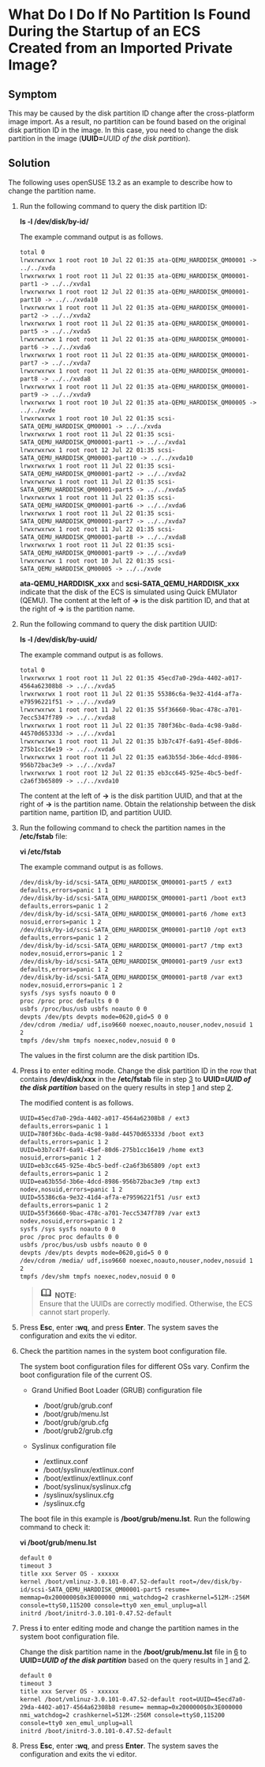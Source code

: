 # What Do I Do If No Partition Is Found During the Startup of an ECS Created from an Imported Private Image?<a name="EN-US_TOPIC_0034220644"></a>

## Symptom<a name="section15670444166"></a>

This may be caused by the disk partition ID change after the cross-platform image import. As a result, no partition can be found based on the original disk partition ID in the image. In this case, you need to change the disk partition in the image \(**UUID=**_UUID of the disk partition_\).

## Solution<a name="section04561352374"></a>

The following uses openSUSE 13.2 as an example to describe how to change the partition name.

1.  <a name="li4101085015191"></a>Run the following command to query the disk partition ID:

    **ls -l /dev/disk/by-id/**

    The example command output is as follows.

    ```
    total 0
    lrwxrwxrwx 1 root root 10 Jul 22 01:35 ata-QEMU_HARDDISK_QM00001 -> ../../xvda
    lrwxrwxrwx 1 root root 11 Jul 22 01:35 ata-QEMU_HARDDISK_QM00001-part1 -> ../../xvda1
    lrwxrwxrwx 1 root root 12 Jul 22 01:35 ata-QEMU_HARDDISK_QM00001-part10 -> ../../xvda10
    lrwxrwxrwx 1 root root 11 Jul 22 01:35 ata-QEMU_HARDDISK_QM00001-part2 -> ../../xvda2
    lrwxrwxrwx 1 root root 11 Jul 22 01:35 ata-QEMU_HARDDISK_QM00001-part5 -> ../../xvda5
    lrwxrwxrwx 1 root root 11 Jul 22 01:35 ata-QEMU_HARDDISK_QM00001-part6 -> ../../xvda6
    lrwxrwxrwx 1 root root 11 Jul 22 01:35 ata-QEMU_HARDDISK_QM00001-part7 -> ../../xvda7
    lrwxrwxrwx 1 root root 11 Jul 22 01:35 ata-QEMU_HARDDISK_QM00001-part8 -> ../../xvda8
    lrwxrwxrwx 1 root root 11 Jul 22 01:35 ata-QEMU_HARDDISK_QM00001-part9 -> ../../xvda9
    lrwxrwxrwx 1 root root 10 Jul 22 01:35 ata-QEMU_HARDDISK_QM00005 -> ../../xvde
    lrwxrwxrwx 1 root root 10 Jul 22 01:35 scsi-SATA_QEMU_HARDDISK_QM00001 -> ../../xvda
    lrwxrwxrwx 1 root root 11 Jul 22 01:35 scsi-SATA_QEMU_HARDDISK_QM00001-part1 -> ../../xvda1
    lrwxrwxrwx 1 root root 12 Jul 22 01:35 scsi-SATA_QEMU_HARDDISK_QM00001-part10 -> ../../xvda10
    lrwxrwxrwx 1 root root 11 Jul 22 01:35 scsi-SATA_QEMU_HARDDISK_QM00001-part2 -> ../../xvda2
    lrwxrwxrwx 1 root root 11 Jul 22 01:35 scsi-SATA_QEMU_HARDDISK_QM00001-part5 -> ../../xvda5
    lrwxrwxrwx 1 root root 11 Jul 22 01:35 scsi-SATA_QEMU_HARDDISK_QM00001-part6 -> ../../xvda6
    lrwxrwxrwx 1 root root 11 Jul 22 01:35 scsi-SATA_QEMU_HARDDISK_QM00001-part7 -> ../../xvda7
    lrwxrwxrwx 1 root root 11 Jul 22 01:35 scsi-SATA_QEMU_HARDDISK_QM00001-part8 -> ../../xvda8
    lrwxrwxrwx 1 root root 11 Jul 22 01:35 scsi-SATA_QEMU_HARDDISK_QM00001-part9 -> ../../xvda9
    lrwxrwxrwx 1 root root 10 Jul 22 01:35 scsi-SATA_QEMU_HARDDISK_QM00005 -> ../../xvde
    ```

    **ata-QEMU\_HARDDISK\_xxx**  and  **scsi-SATA\_QEMU\_HARDDISK\_xxx**  indicate that the disk of the ECS is simulated using Quick EMUlator \(QEMU\). The content at the left of  **-\>**  is the disk partition ID, and that at the right of  **-\>**  is the partition name.

2.  <a name="li37981366152220"></a>Run the following command to query the disk partition UUID:

    **ls -l /dev/disk/by-uuid/**

    The example command output is as follows.

    ```
    total 0
    lrwxrwxrwx 1 root root 11 Jul 22 01:35 45ecd7a0-29da-4402-a017-4564a62308b8 -> ../../xvda5
    lrwxrwxrwx 1 root root 11 Jul 22 01:35 55386c6a-9e32-41d4-af7a-e79596221f51 -> ../../xvda9
    lrwxrwxrwx 1 root root 11 Jul 22 01:35 55f36660-9bac-478c-a701-7ecc5347f789 -> ../../xvda8
    lrwxrwxrwx 1 root root 11 Jul 22 01:35 780f36bc-0ada-4c98-9a8d-44570d65333d -> ../../xvda1
    lrwxrwxrwx 1 root root 11 Jul 22 01:35 b3b7c47f-6a91-45ef-80d6-275b1cc16e19 -> ../../xvda6
    lrwxrwxrwx 1 root root 11 Jul 22 01:35 ea63b55d-3b6e-4dcd-8986-956b72bac3e9 -> ../../xvda7
    lrwxrwxrwx 1 root root 12 Jul 22 01:35 eb3cc645-925e-4bc5-bedf-c2a6f3b65809 -> ../../xvda10
    ```

    The content at the left of  **-\>**  is the disk partition UUID, and that at the right of  **-\>**  is the partition name. Obtain the relationship between the disk partition name, partition ID, and partition UUID.

3.  <a name="li11793524153042"></a>Run the following command to check the partition names in the  **/etc/fstab**  file:

    **vi /etc/fstab**

    The example command output is as follows.

    ```
    /dev/disk/by-id/scsi-SATA_QEMU_HARDDISK_QM00001-part5 / ext3 defaults,errors=panic 1 1
    /dev/disk/by-id/scsi-SATA_QEMU_HARDDISK_QM00001-part1 /boot ext3 defaults,errors=panic 1 2
    /dev/disk/by-id/scsi-SATA_QEMU_HARDDISK_QM00001-part6 /home ext3 nosuid,errors=panic 1 2
    /dev/disk/by-id/scsi-SATA_QEMU_HARDDISK_QM00001-part10 /opt ext3 defaults,errors=panic 1 2
    /dev/disk/by-id/scsi-SATA_QEMU_HARDDISK_QM00001-part7 /tmp ext3 nodev,nosuid,errors=panic 1 2
    /dev/disk/by-id/scsi-SATA_QEMU_HARDDISK_QM00001-part9 /usr ext3 defaults,errors=panic 1 2
    /dev/disk/by-id/scsi-SATA_QEMU_HARDDISK_QM00001-part8 /var ext3 nodev,nosuid,errors=panic 1 2
    sysfs /sys sysfs noauto 0 0
    proc /proc proc defaults 0 0
    usbfs /proc/bus/usb usbfs noauto 0 0
    devpts /dev/pts devpts mode=0620,gid=5 0 0
    /dev/cdrom /media/ udf,iso9660 noexec,noauto,nouser,nodev,nosuid 1 2
    tmpfs /dev/shm tmpfs noexec,nodev,nosuid 0 0
    ```

    The values in the first column are the disk partition IDs.

4.  Press  **i**  to enter editing mode. Change the disk partition ID in the row that contains  **/dev/disk/xxx**  in the  **/etc/fstab**  file in step  [3](#li11793524153042)  to  **UUID=_UUID of the disk partition_**  based on the query results in step  [1](#li4101085015191)  and step  [2](#li37981366152220).

    The modified content is as follows.

    ```
    UUID=45ecd7a0-29da-4402-a017-4564a62308b8 / ext3 defaults,errors=panic 1 1
    UUID=780f36bc-0ada-4c98-9a8d-44570d65333d /boot ext3 defaults,errors=panic 1 2
    UUID=b3b7c47f-6a91-45ef-80d6-275b1cc16e19 /home ext3 nosuid,errors=panic 1 2
    UUID=eb3cc645-925e-4bc5-bedf-c2a6f3b65809 /opt ext3 defaults,errors=panic 1 2
    UUID=ea63b55d-3b6e-4dcd-8986-956b72bac3e9 /tmp ext3 nodev,nosuid,errors=panic 1 2
    UUID=55386c6a-9e32-41d4-af7a-e79596221f51 /usr ext3 defaults,errors=panic 1 2
    UUID=55f36660-9bac-478c-a701-7ecc5347f789 /var ext3 nodev,nosuid,errors=panic 1 2
    sysfs /sys sysfs noauto 0 0
    proc /proc proc defaults 0 0
    usbfs /proc/bus/usb usbfs noauto 0 0
    devpts /dev/pts devpts mode=0620,gid=5 0 0
    /dev/cdrom /media/ udf,iso9660 noexec,noauto,nouser,nodev,nosuid 1 2
    tmpfs /dev/shm tmpfs noexec,nodev,nosuid 0 0
    ```

    >![](public_sys-resources/icon-note.gif) **NOTE:**   
    >Ensure that the UUIDs are correctly modified. Otherwise, the ECS cannot start properly.  

5.  Press  **Esc**, enter  **:wq**, and press  **Enter**. The system saves the configuration and exits the vi editor.
6.  <a name="li2638602155053"></a>Check the partition names in the system boot configuration file.

    The system boot configuration files for different OSs vary. Confirm the boot configuration file of the current OS.

    -   Grand Unified Boot Loader \(GRUB\) configuration file
        -   /boot/grub/grub.conf
        -   /boot/grub/menu.lst
        -   /boot/grub/grub.cfg
        -   /boot/grub2/grub.cfg

    -   Syslinux configuration file
        -   /extlinux.conf
        -   /boot/syslinux/extlinux.conf
        -   /boot/extlinux/extlinux.conf
        -   /boot/syslinux/syslinux.cfg
        -   /syslinux/syslinux.cfg
        -   /syslinux.cfg

    The boot file in this example is  **/boot/grub/menu.lst**. Run the following command to check it:

    **vi /boot/grub/menu.lst**

    ```
    default 0
    timeout 3
    title xxx Server OS - xxxxxx
    kernel /boot/vmlinuz-3.0.101-0.47.52-default root=/dev/disk/by-id/scsi-SATA_QEMU_HARDDISK_QM00001-part5 resume= memmap=0x2000000$0x3E000000 nmi_watchdog=2 crashkernel=512M-:256M console=ttyS0,115200 console=tty0 xen_emul_unplug=all
    initrd /boot/initrd-3.0.101-0.47.52-default
    ```

7.  Press  **i**  to enter editing mode and change the partition names in the system boot configuration file.

    Change the disk partition name in the  **/boot/grub/menu.lst**  file in  [6](#li2638602155053)  to  **UUID=_UUID of the disk partition_**  based on the query results in  [1](#li4101085015191)  and  [2](#li37981366152220).

    ```
    default 0
    timeout 3
    title xxx Server OS - xxxxxx
    kernel /boot/vmlinuz-3.0.101-0.47.52-default root=UUID=45ecd7a0-29da-4402-a017-4564a62308b8 resume= memmap=0x2000000$0x3E000000 nmi_watchdog=2 crashkernel=512M-:256M console=ttyS0,115200 console=tty0 xen_emul_unplug=all
    initrd /boot/initrd-3.0.101-0.47.52-default
    ```

8.  Press  **Esc**, enter  **:wq**, and press  **Enter**. The system saves the configuration and exits the vi editor.

